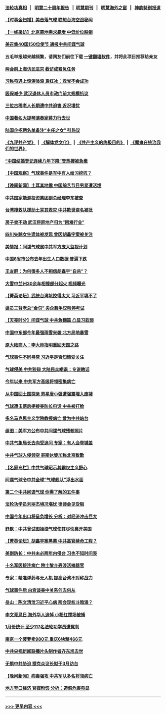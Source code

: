 #### [法轮功真相](https://github.com/gfw-breaker/truth/blob/master/README.md?t=0) &nbsp;&nbsp;|&nbsp;&nbsp; [明慧二十周年报告](https://github.com/gfw-breaker/mh-reports/blob/master/README.md?t=0) &nbsp;&nbsp;|&nbsp;&nbsp;[明慧期刊](https://github.com/gfw-breaker/mh-qikan) &nbsp;&nbsp;|&nbsp;&nbsp; [明慧海外之窗](https://github.com/gfw-breaker/mh-news/blob/master/README.md?t=0) &nbsp;&nbsp;|&nbsp;&nbsp; [神韵特别报道](https://github.com/gfw-breaker/mh-news/blob/master/shenyun.md?t=0)
#### [【时事金扫描】美击落气球 联想台海空战秘闻](../pages/nsc413/n13925506.md?t=02090344) 
#### [【一线采访】北京墓地需求暴增 中低价位脱销](../pages/nsc413/n13925419.md?t=02090344) 
#### [美召集40国150位使节 通报中共间谍气球](../pages/nsc413/n13925414.md?t=02090344) 
#### 五毛举报越来越频繁，请网友们前往下载 [一键翻墙软件](https://github.com/gfw-breaker/ssr-accounts)，并将此项目推荐给亲友
#### [两会前上海访民进京 截访成紧急任务](../pages/nsc413/n13925365.md?t=02090344) 
#### [习称将遇上惊涛骇浪 袁红冰：救党不会成功](../pages/nsc413/n13925412.md?t=02090344) 
#### [医保减少 武汉退休人员市政门前大规模抗议](../pages/nsc413/n13925389.md?t=02090344) 
#### [三位古稀老人长期遭中共迫害 近况堪忧](../pages/nsc413/n13924554.md?t=02090344) 
#### [中国著名大提琴演奏家蒋力行去世](../pages/nsc413/n13925415.md?t=02090344) 
#### [陆国企招聘名单备注“主任之女” 引热议](../pages/nsc413/n13925388.md?t=02090344) 
#### [《九评共产党》](https://github.com/begood0513/9ping.md/blob/master/README.md) &nbsp;|&nbsp; [《解体党文化》](../../../../jtdwh.md/blob/master/README.md)  &nbsp;|&nbsp; [《共产主义的终极目的》](../../../../gczydzjmd.md/blob/master/README.md) &nbsp;|&nbsp; [《魔鬼在统治我们的世界》](../../../../mgztzwmdsj.md/blob/master/README.md) 
#### [“中国结婚登记连续八年下降”登热搜被急撤](../pages/nsc413/n13925337.md?t=02090344) 
#### [【中国观察】气球事件是军中有人给习挖坑？](../pages/nsc413/n13925293.md?t=02090344) 
#### [【晚间新闻】土耳其地震 中国综艺节目男星遭活埋](../pages/nsc413/n13925370.md?t=02090344) 
#### [中共国家能源投资集团副总经理李东被查](../pages/nsc413/n13925191.md?t=02090344) 
#### [台湾搜救队援助土耳其救灾 中共欺世盗名被批](../pages/nsc413/n13925269.md?t=02090344) 
#### [房子卖不动 武汉将房地产归为“困难行业”](../pages/nsc413/n13925300.md?t=02090344) 
#### [四川失踪女生遗体被发现 曾因胡鑫宇案被关注](../pages/nsc413/n13925036.md?t=02090344) 
#### [美情报：间谍气球属中共军方庞大监视计划](../pages/nsc413/n13924995.md?t=02090344) 
#### [中国6省市公布去年出生人口数据 普遍下跌](../pages/nsc413/n13925082.md?t=02090344) 
#### [王友群：为何很多人不相信胡鑫宇“自杀”？](../pages/nsc413/n13925052.md?t=02090344) 
#### [大雪中兰州30余车相撞部分起火 视频曝光](../pages/nsc413/n13925010.md?t=02090344) 
#### [【菁英论坛】武统台湾坑挖得太大 习近平填不了](../pages/nsc413/n13924907.md?t=02090344) 
#### [逼员工背老总“金句” 央企惹争议叫停考试](../pages/nsc413/n13925009.md?t=02090344) 
#### [【天亮时分】间谍气球 中共急翻篇 凸显习软弱](../pages/nsc413/n13924904.md?t=02090344) 
#### [中国中东部今年最强雨雪来袭 北方局地暴雪](../pages/nsc413/n13925005.md?t=02090344) 
#### [原大陆商人：李大师指明重回天国之路](../pages/nsc413/n13924994.md?t=02090344) 
#### [气球事件不同寻常 习近平是否知情受关注](../pages/nsc413/n13924938.md?t=02090344) 
#### [气球侵美 中共狡辩 大陆民众嘲讽：专说瞎话](../pages/nsc413/n13922705.md?t=02090344) 
#### [今年以来 中共军方高级将领密集病亡](../pages/nsc413/n13924862.md?t=02090344) 
#### [从中国回土国探亲 男星唐小强遭强震埋入废墟](../pages/nsc413/n13924832.md?t=02090344) 
#### [气球遭击落后拒接美防长电话 中共被打脸](../pages/nsc413/n13924861.md?t=02090344) 
#### [多名马克思主义学院教授病亡 曾为中共站台](../pages/nsc413/n13924817.md?t=02090344) 
#### [组图：美军方公布中共间谍气球残骸照片](../pages/nsc413/n13924854.md?t=02090344) 
#### [中共气象局长去向受追问 专家：有人会卷铺盖](../pages/nsc413/n13924836.md?t=02090344) 
#### [中共气球入侵领空 哥斯达黎加称北京致歉](../pages/nsc413/n13924829.md?t=02090344) 
#### [【名家专栏】中共气球昭示其霸权主义野心](../pages/nsc413/n13924600.md?t=02090344) 
#### [间谍气球令中共全球“气球舰队”浮出水面](../pages/nsc413/n13924302.md?t=02090344) 
#### [第二个中共间谍气球 你需了解的五件事](../pages/nsc413/n13924810.md?t=02090344) 
#### [法轮功学员刘丽杰境况堪忧 律师会见受阻](../pages/nsc413/n13924569.md?t=02090344) 
#### [中国今年出口将呈负增长 分析：对经济冲击巨大](../pages/nsc413/n13924797.md?t=02090344) 
#### [舒默：中共曾试图操控气球使其尽快离开美国](../pages/nsc413/n13924808.md?t=02090344) 
#### [【菁英论坛】胡鑫宇案黑幕 中共高官续命工程？](../pages/nsc413/n13924222.md?t=02090344) 
#### [美副防长：中共未必两年内侵台 习也不知时间表](../pages/nsc413/n13924511.md?t=02090344) 
#### [十名军医接连病亡 院士黎介寿涉活摘器官](../pages/nsc413/n13924785.md?t=02090344) 
#### [专家：精准弹药与无人机 提高台湾不对称战力](../pages/nsc413/n13924544.md?t=02090344) 
#### [气球事件后 白宫谈美中关系何去何从](../pages/nsc413/n13924759.md?t=02090344) 
#### [岳山：陈文清泄习近平心病 两会现权斗暗涌？](../pages/nsc413/n13924607.md?t=02090344) 
#### [李文亮忌日 海外华人追悼 小粉红搅场被捕](../pages/nsc413/n13924598.md?t=02090344) 
#### [1月份统计 至少117名法轮功学员遭冤判](../pages/nsc413/n13924061.md?t=02090344) 
#### [南京一个菠萝卖980元 重庆6块糖466元](../pages/nsc413/n13924532.md?t=02090344) 
#### [中共央视新闻联播片头制作者齐东旭去世](../pages/nsc413/n13924494.md?t=02090344) 
#### [无惧中共胁迫 捷克众议长拟于3月访台](../pages/nsc413/n13924263.md?t=02090344) 
#### [【晚间新闻】病毒强攻 中共军队多名将领病亡](../pages/nsc413/n13924509.md?t=02090344) 
#### [地方夸口经济 官媒粉饰 分析：造假危害将显](../pages/nsc413/n13924447.md?t=02090344) 

----
#### [ >>> 更早内容 <<< ](../indexes/nsc413-earlier.md)
